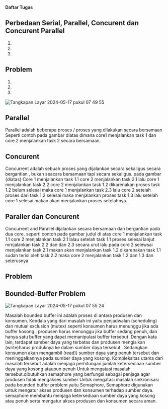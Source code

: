 
**Daftar Tugas**

## Perbedaan Serial, Parallel, Concurent dan Concurent Parallel

1.
2.
3.

## Problem

1.
2.
3.

![Tangkapan Layar 2024-05-17 pukul 07 49 55](https://github.com/zakwanaraffi/SysOP24-3123521030/assets/160553582/d15ab585-5c27-4db8-ae2b-70ed64b8cc64)

## Parallel

Parallel adalah beberapa proses / proses yang dilakukan secara bersamaan Seperti contoh pada gambar diatas dimana core1 menjalankan task 1 dan core 2 menjalankan task 2 secara bersamaan.



## Concurent

Concurrent adalah sebuah proses yang dijalankan secara sekaligus secara bergantian , bukan seacara bersamaan tapi secara sekaligus. pada gambar {diatas} Core 1 menjalankan task 1.1 core 2 menjalankan task 2.1 lalu core 1 menjalankan task 2.2 core 2 menjalankan task 1.2 dikarenakan proses task 1.2 belum selesai maka core 1 menjslankan task 2.3 lalu core 2 setelah proses dari task 1.2 selesai maka menjalankan proses task 1.3 lalu setelah core 1 selesai makan akan menjalankan proses setelahnya.



## Paraller dan Concurent

Concurrent and Parallel dijalankan secara bersamaan dan bergantian pada dua core. seperti contoh pada gambar judul di atas core 1 menjalankan task 1.1 core 2 menjalankan task 2.1 lalau setelah task 1.1 proses selesai lanjut mrnjalankan task 2.2 dan dan 2.3 secara urut lalu pada core 2 selewsai menjalankan task 2.1 makan akan menjalankan task 1.2 dikarenakan task 1.1 sudah terisi oleh task 2.2 maka core 2 menjalankan task 1.2 dan 1.3 dan seterusnya

## Problem

## Bounded-Buffer Problem

![Tangkapan Layar 2024-05-17 pukul 07 55 24](https://github.com/zakwanaraffi/SysOP24-3123521030/assets/160553582/6a14b1d1-ffa7-499a-a717-09d879c32fd1)

Masalah bounded buffer ini adalah proses di antara produsen dan konsumen. Kendala yang dari masalah ini yaitu penjadwalan (scheduling) dan mutual exclusion (mutex) seperti konsumen harus menunggu jika ada buffer kosong , produsen harus menunggu jika buffer sedang penuh, dan hanya satu buffer yang dapat memanipulasi buffer tersebut .Dengan kata lain, terdapat samber daya yang terbatas dan produsen mengisikan (write)harus produknya ke dalam sumber daya tersebut . Sedangkan konsumen akan mengambil (read)) sumber daya yang penuh tersebut dan meninggalkannya pada sumber daya yang kosong. Kompleksitas utama dari masalah tersebut adalah menjaga perhitungan jumlah ketersediaan sumber daya yang kosong ataupun penuh
Untuk mengatasi masalah tersebut.dibutuhkan semaphore yang berfungsi sebagai penjaga agar produsen tidak mengakses sumber Untuk mengatasi masalah sinkronisasi pada bounded buffer problem yaitu Semaphore, Semaphore digunakan untuk mengatur akses produsen dan konsumen terhadap sumber daya. semaphore membantu menjaga ketersediaan sumber daya yang kosong atau penuh serta mengatur akses produsen dan konsumen secara aman.




